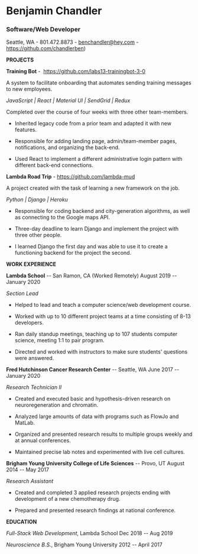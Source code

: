 # Benjamin Chandler 

###  Software/Web Developer 

Seattle, WA - 801.472.8873 - benchandler@hey.com  -  https://github.com/chandlerben)



**PROJECTS**


**Training Bot** -  <https://github.com/labs13-trainingbot-3-0>

A system to facilitate onboarding that automates sending training messages to new employees.

*JavaScript | React | Material UI | SendGrid | Redux*

Completed over the course of four weeks with three other team-members.

- Inherited legacy code from a prior team and adapted it with new features.

- Responsible for adding landing page, admin/team-member pages, notifications, and organizing the back-end.

- Used React to implement a different administrative login pattern with different back-end connections.


**Lambda Road Trip** - <https://github.com/lambda-mud>

A project created with the task of learning a new framework on the job.

*Python | Django | Heroku*

- Responsible for coding backend and city-generation algorithms, as well as connecting to the Google maps API.

- Three-day deadline to learn Django and implement the project with three other people.

- I learned Django the first day and was able to use it to create a functioning backend for the project the second.



**WORK EXPERIENCE**

**Lambda School** -- San Ramon, CA (Worked Remotely) August 2019 -- January 2020

*Section Lead*

- Helped to lead and teach a computer science/web development course.

- Worked with up to 10 different project teams at a time consisting of 8-13 developers.

- Ran daily standup meetings, teaching up to 107 students computer science, meeting 1:1 to pair program.

- Directed and worked with instructors to make sure students' questions were answered.


**Fred Hutchinson Cancer Research Center** -- Seattle, WA June 2017 -- January 2020

*Research Technician II*

- Created and executed basic and hypothesis-driven research on neuroregeneration and chromatin.

- Analyzed large amounts of data with programs such as FlowJo and MatLab.

- Organized and presented research results to multiple groups weekly and at annual conferences. 

- Maintained precise lab notes and experimented with live cell cultures.


**Brigham Young University College of Life Sciences** -- Provo, UT August 2014 -- May 2017

*Research Assistant*

- Created and completed 3 applied research projects ending with development of a new chemotherapy drug.

- Prepared and presented research findings at national conference.



**EDUCATION**

*Full-Stack Web Development*, Lambda School  Dec 2018 -- Aug 2019

*Neuroscience B.S.*, Brigham Young University 2012 -- April 2017